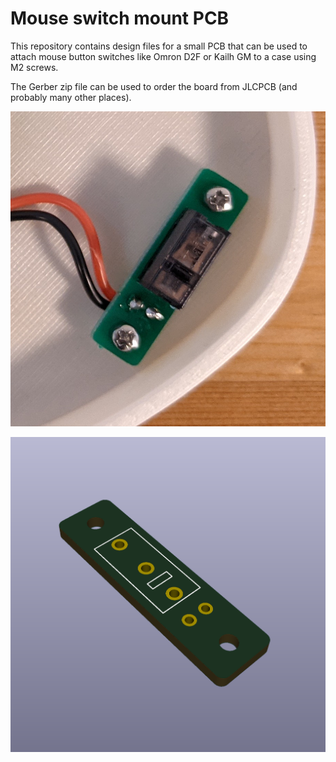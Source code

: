 # Mouse switch mount PCB

This repository contains design files for a small PCB that can be used to attach mouse button switches like Omron D2F or Kailh GM to a case using M2 screws.

The Gerber zip file can be used to order the board from JLCPCB (and probably many other places).

![real life picture](MouseSwitchMount.jpg)

![PCB render](MouseSwitchMount-render.png)
